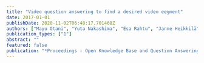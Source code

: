 ```yaml
---
title: "Video question answering to find a desired video eegment"
date: 2017-01-01
publishDate: 2020-11-02T06:48:17.701468Z
authors: ["Mayu Otani", "Yuta Nakashima", "Esa Rahtu", "Janne Heikkilä"]
publication_types: ["1"]
abstract: ""
featured: false
publication: "*Proceedings - Open Knowledge Base and Question Answering Workshop at SIGIR*"
---
```


